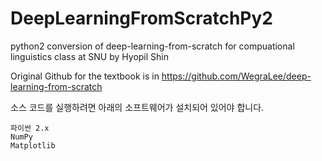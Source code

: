 # DeepLearningFromScratchPy2
python2 conversion of deep-learning-from-scratch for compuational linguistics class at SNU by Hyopil Shin

Original Github for the textbook is in https://github.com/WegraLee/deep-learning-from-scratch

소스 코드를 실행하려면 아래의 소프트웨어가 설치되어 있어야 합니다.

    파이썬 2.x
    NumPy
    Matplotlib

